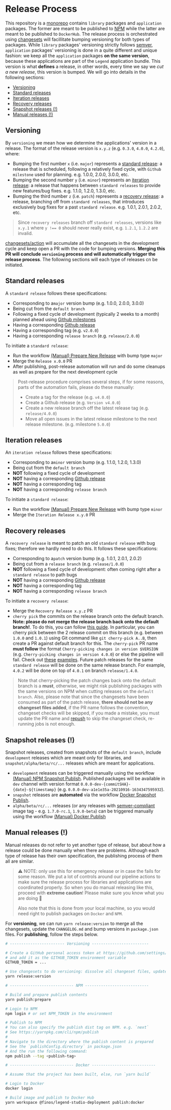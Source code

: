 # Release Process

This repository is a [monorepo](../technical/monorepo.md) contains `library` packages and `application` packages. The former are meant to be published to [NPM](https://www.npmjs.com/) while the latter are meant to be published to `DockerHub`. The release process is orchestrated using [changesets](https://github.com/atlassian/changesets) will facillitate bumping versioning for both types of packages. While `library` packages' versioning strictly follows [semver](https://semver.org/), `application` packages' versioning is done in a quite different and unique fashion: we keep all the `application` packages **on the same version**, because these applications are part of the `Legend` application bundle. This version is what **defines** a release, in other words, every time we say we _cut a new release_, this version is bumped. We will go into details in the following sections:

- [Versioning](#versioning)
- [Standard releases](#standard-releases)
- [Iteration releases](#iteration-releases)
- [Recovery releases](#recovery-releases)
- [Snapshot releases (!)](<#snapshot-releases-(!)>)
- [Manual releases (!)](<#manual-releases-(!)>)

## Versioning

By `versioning` we mean how we determine the applications' version in a release. The format of the release version is `x.y.z` (e.g. `0.3.0`, `4.0.0`, `4.2.0`), where:

- Bumping the first number `x` (i.e. `major`) represents a [standard release](#standard-releases): a release that is scheduled, following a relatively fixed cycle, with `Github milestone` used for planning. e.g. 1.0.0, 2.0.0, 3.0.0, etc.
- Bumping the second number `y` (i.e. `minor`) represents an [iteration release](#iteration-releases): a release that happens between `standard releases` to provide new features/bug fixes. e.g. 1.1.0, 1.2.0, 1.3.0, etc.
- Bumping the third number `z` (i.e. `patch`) represents a [recovery release](#recovery-releases): a release, branching off from `standard releases`, that introduces exclusively bug fixes for a past `standard release`. e.g. 1.0.1, 2.0.1, 2.0.2, etc.

> Since `recovery releases` branch off `standard releases`, versions like `x.y.1` where `y !== 0` should never really exist, e.g. `1.2.1`, `1.2.2` are invalid.

[changesets/action](https://github.com/changesets/action) will accumulate all the changesets in the development cycle and keep open a PR with the code for bumping versions. **Merging this PR will conclude `versioning` process and will automatically trigger the release process**. The following sections will each type of releases cn be initiated.

## Standard releases

A `standard release` follows these specifications:

- Corresponding to a`major` version bump (e.g. 1.0.0, 2.0.0, 3.0.0)
- Being cut from the `default branch`
- Following a fixed cycle of development (typically 2 weeks to a month) planned ahead using [Github milestones](https://docs.github.com/en/issues/using-labels-and-milestones-to-track-work/about-milestones)
- Having a corresponding [Github release](https://docs.github.com/en/repositories/releasing-projects-on-github/about-releases)
- Having a corresponding tag (e.g. `v2.0.0`)
- Having a corresponding `release branch` (e.g. `release/2.0.0`)

To initiate a `standard release`:

- Run the workflow [(Manual) Prepare New Release](https://github.com/finos/legend-studio/actions/workflows/manual__prepare-new-release.yml) with bump type `major`
- Merge the `Release x.0.0` PR
- After publishing, post-release automation will run and do some cleanups as well as prepare for the next development cycle

> Post-release procedure comprises several steps, if for some reasons, parts of the automation fails, please do these manually:
>
> - Create a tag for the release (e.g. `v4.0.0`)
> - Create a Github release (e.g. `Version v4.0.0`)
> - Create a new release branch off the latest release tag (e.g. `release/4.0.0`)
> - Move all open issues in the latest release milestone to the next release milestone. (e.g. milestone `5.0.0`)

## Iteration releases

An `iteration release` follows these specifications:

- Corresponding to a`minor` version bump (e.g. 1.1.0, 1.2.0, 1.3.0)
- Being cut from the `default branch`
- **NOT** following a fixed cycle of development
- **NOT** having a corresponding [Github release](https://docs.github.com/en/repositories/releasing-projects-on-github/about-releases)
- **NOT** having a corresponding tag
- **NOT** having a corresponding `release branch`

To initiate a `standard release`:

- Run the workflow [(Manual) Prepare New Release](https://github.com/finos/legend-studio/actions/workflows/manual__prepare-new-release.yml) with bump type `minor`
- Merge the `Iteration Release x.y.0` PR

## Recovery releases

A `recovery release` is meant to patch an old `standard release` with bug fixes; therefore we hardly need to do this. It follows these specifications:

- Corresponding to a`patch` version bump (e.g. 1.0.1, 2.0.1, 2.0.2)
- Being cut from a `release branch` (e.g. `release/1.0.0`)
- **NOT** following a fixed cycle of development: often coming right after a `standard release` to path bugs
- **NOT** having a corresponding [Github release](https://docs.github.com/en/repositories/releasing-projects-on-github/about-releases)
- **NOT** having a corresponding tag
- **NOT** having a corresponding `release branch`

To initiate a `recovery release`:

- Merge the `Recovery Release x.y.z` PR
- `cherry pick` the commits on the release branch onto the default branch. **Note: please do not merge the release branch back onto the default branch!**. To do this, you can follow [this guide](https://stackoverflow.com/a/3933416). In particular, you can cherry pick between the 2 release commit on this branch (e.g. between `1.0.0` and `1.0.1`) using Git command like `git cherry-pick A..B`, then create a PR against default branch for this. The `cherry-pick` PR name **must follow** the format `Cherry-picking changes in version $VERSION` (e.g. `Cherry-picking changes in version 4.0.0`) or else the pipeline will fail. Check out [these](https://github.com/finos/legend-studio/pull/494) [examples](https://github.com/finos/legend-studio/pull/518). Future patch releases for the same `standard release` will be done on the same release branch. For example, `4.0.2` will be done on top of `4.0.1` on branch `release/1.4.0`.

> Note that cherry-picking the patch changes back onto the default branch is a **must**, otherwise, we might risk publishing packages with the same versions on NPM when cutting releases on the `default branch`. Also, please note that since the changesets have been consumed as part of the patch release, **there should not be any changeset files added**, if the PR name follows the convention, changeset checks will be skipped, if you made a mistake, you must update the PR name and [repush](https://github.community/t/when-changing-the-pr-title-github-event-pull-request-title-wont-pick-up-the-new-title/171784/2) to skip the changeset check, re-running jobs is not enough.

## Snapshot releases (!)

Snapshot releases, created from snapshots of the `default branch`, include `development` releases which are meant only for libraries, and `snapshot/alpha/beta/rc/...` releases which are meant for applications.

- `development` releases can be triggered manually using the workflow [(Manual) NPM Snapshot Publish](https://github.com/finos/legend-studio/actions/workflows/manual__publish-npm-snapshot.yml). Published packages will be available in `dev` channel with version format `0.0.0-dev-{commitSHA}-{date}-${timestamp}` (e.g. `0.0.0-dev-a1e1e35a-20210916-1634347595932`).
- `snapshot` releases are **automated** via the workflow [Docker Snapshot Publish](https://github.com/finos/legend-studio/actions/workflows/publish-docker-snapshot.yml).
- `alpha/beta/rc/...` releases (or any releases with [semver-compliant](https://semver.org/) image tag - e.g. `1.7.0-rc.1`, `1.9.0-beta`) can be triggered manually using the workflow [(Manual) Docker Publish](https://github.com/finos/legend-studio/actions/workflows/manual__publish-docker.yml)

## Manual releases (!)

Manual releases do not refer to yet another type of release, but about how a release could be done manually when there are problems. Although each type of release has their own specification, the publishing process of them all are similar.

> :warning: NOTE: only use this for emergency release or in case the fails for some reason. We put a lot of controls around our pipeline actions to make sure the release process for libraries and applications are coordinated properly. So when you do manual releasing like this, proceed with **extreme caution**! Please make sure you know what you are doing :pray:
>
> Also note that this is done from your local machine, so you would need right to publish packages on `Docker` and `NPM`.

For **versioning**, we can run `yarn release:version` to merge all the changesets, update the `CHANGELOG.md` and bump versions in `package.json` files. For **publishing**, follow the steps below.

```sh
# ------------------------ Versioning -------------------------

# Create a GitHub personal access token at https://github.com/settings/tokens/new
# and add it as the GITHUB_TOKEN environment variable
GITHUB_TOKEN = ...

# Use changesets to do versioning: dissolve all changeset files, update the `CHANGELOG.md` and bump versions in `package.json` files
yarn release:version

# ---------------------------- NPM ----------------------------

# Build and prepare publish contents
yarn publish:prepare

# Login to NPM
npm login # or set NPM_TOKEN in the environment

# Publish to NPM
# You can also specify the publish dist tag on NPM. e.g. `next`
# See https://yarnpkg.com/cli/npm/publish
#
# Navigate to the directory where the publish content is prepared
# See the `publishConfig.directory` in package.json
# And the run the following command:
npm publish --tag <publish-tag>

# ---------------------------- Docker ----------------------------

# Assume that the project has been built, else, run `yarn build`

# Login to Docker
docker login

# Build image and publish to Docker Hub
yarn workspace @finos/legend-studio-deployment publish:docker
```
